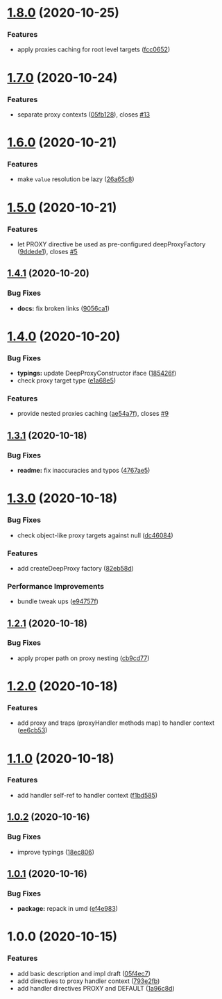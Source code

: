 # [1.8.0](https://github.com/qiwi/deep-proxy/compare/v1.7.0...v1.8.0) (2020-10-25)


### Features

* apply proxies caching for root level targets ([fcc0652](https://github.com/qiwi/deep-proxy/commit/fcc0652603b534250e8eaeb73a20d89632ee57f6))

# [1.7.0](https://github.com/qiwi/deep-proxy/compare/v1.6.0...v1.7.0) (2020-10-24)


### Features

* separate proxy contexts ([05fb128](https://github.com/qiwi/deep-proxy/commit/05fb1285992815a8fd1ba15ce5eddb945c58c1f8)), closes [#13](https://github.com/qiwi/deep-proxy/issues/13)

# [1.6.0](https://github.com/qiwi/deep-proxy/compare/v1.5.0...v1.6.0) (2020-10-21)


### Features

* make `value` resolution be lazy ([26a65c8](https://github.com/qiwi/deep-proxy/commit/26a65c8e5bbefcc7cae28191c552576374bdc224))

# [1.5.0](https://github.com/qiwi/deep-proxy/compare/v1.4.1...v1.5.0) (2020-10-21)


### Features

* let PROXY directive be used as pre-configured deepProxyFactory ([9ddede1](https://github.com/qiwi/deep-proxy/commit/9ddede1b9f7392ae8674abc295dce65b253f5fb0)), closes [#5](https://github.com/qiwi/deep-proxy/issues/5)

## [1.4.1](https://github.com/qiwi/deep-proxy/compare/v1.4.0...v1.4.1) (2020-10-20)


### Bug Fixes

* **docs:** fix broken links ([9056ca1](https://github.com/qiwi/deep-proxy/commit/9056ca1ba2a6379bb62d47914ab8b3f64a74df0e))

# [1.4.0](https://github.com/qiwi/deep-proxy/compare/v1.3.1...v1.4.0) (2020-10-20)


### Bug Fixes

* **typings:** update DeepProxyConstructor iface ([185426f](https://github.com/qiwi/deep-proxy/commit/185426fbca994ea5ce5d9dec4163bbb0e746ae6e))
* check proxy target type ([e1a68e5](https://github.com/qiwi/deep-proxy/commit/e1a68e5ca915e0d2aab33aab73be694dab84d262))


### Features

* provide nested proxies caching ([ae54a7f](https://github.com/qiwi/deep-proxy/commit/ae54a7f89a1fbc20f8c17737bc0c94598fb985d6)), closes [#9](https://github.com/qiwi/deep-proxy/issues/9)

## [1.3.1](https://github.com/qiwi/deep-proxy/compare/v1.3.0...v1.3.1) (2020-10-18)


### Bug Fixes

* **readme:** fix inaccuracies and typos ([4767ae5](https://github.com/qiwi/deep-proxy/commit/4767ae5292566ed47b3a98471521b3e7083ccddd))

# [1.3.0](https://github.com/qiwi/deep-proxy/compare/v1.2.1...v1.3.0) (2020-10-18)


### Bug Fixes

* check object-like proxy targets against null ([dc46084](https://github.com/qiwi/deep-proxy/commit/dc46084ee7e545762e09b6abe37a129367738ee1))


### Features

* add createDeepProxy factory ([82eb58d](https://github.com/qiwi/deep-proxy/commit/82eb58d23909232418ba67e3891763852e64d507))


### Performance Improvements

* bundle tweak ups ([e94757f](https://github.com/qiwi/deep-proxy/commit/e94757f282947617c9ce84a66903dcd4ad6de6b8))

## [1.2.1](https://github.com/qiwi/deep-proxy/compare/v1.2.0...v1.2.1) (2020-10-18)


### Bug Fixes

* apply proper path on proxy nesting ([cb9cd77](https://github.com/qiwi/deep-proxy/commit/cb9cd774b57a079a38313c5eee577873ab47243e))

# [1.2.0](https://github.com/qiwi/deep-proxy/compare/v1.1.0...v1.2.0) (2020-10-18)


### Features

* add proxy and traps (proxyHandler methods map) to handler context ([ee6cb53](https://github.com/qiwi/deep-proxy/commit/ee6cb534bc6de7b0af14c8ab67eb42b20a40f100))

# [1.1.0](https://github.com/qiwi/deep-proxy/compare/v1.0.2...v1.1.0) (2020-10-18)


### Features

* add handler self-ref to handler context ([f1bd585](https://github.com/qiwi/deep-proxy/commit/f1bd58510bd0273a4fee3c0d17ee3d3887fa5afd))

## [1.0.2](https://github.com/qiwi/deep-proxy/compare/v1.0.1...v1.0.2) (2020-10-16)


### Bug Fixes

* improve typings ([18ec806](https://github.com/qiwi/deep-proxy/commit/18ec80690ba571e0ee8cf0452384d22b99d932f5))

## [1.0.1](https://github.com/qiwi/deep-proxy/compare/v1.0.0...v1.0.1) (2020-10-16)


### Bug Fixes

* **package:** repack in umd ([ef4e983](https://github.com/qiwi/deep-proxy/commit/ef4e9830a13a6d162293915ad47e8b6b483e96a5))

# 1.0.0 (2020-10-15)


### Features

* add basic description and impl draft ([05f4ec7](https://github.com/qiwi/deep-proxy/commit/05f4ec73f13da23866fab4f44173057f12a36496))
* add directives to proxy handler context ([793e2fb](https://github.com/qiwi/deep-proxy/commit/793e2fbc9085f0c1f615e23634cbc448e2a8900e))
* add handler directives PROXY and DEFAULT ([1a96c8d](https://github.com/qiwi/deep-proxy/commit/1a96c8d0050413c3830eea98d1bf567dcf75aec3))

